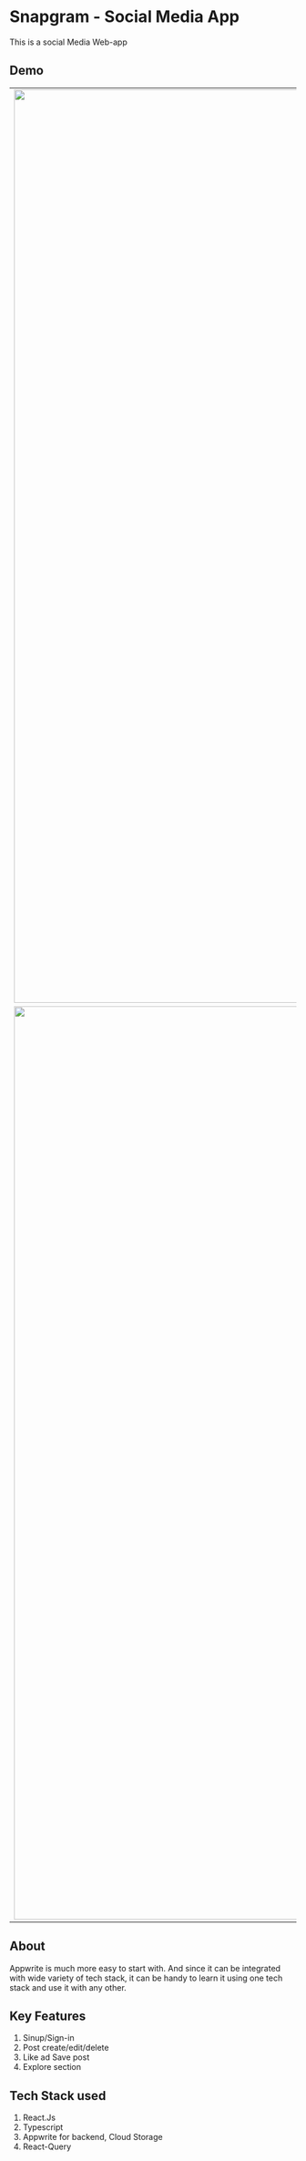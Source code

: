 # Snapgram - Social Media App

This  is a social Media Web-app

## Demo

| | | |
|:-------------------------:|:-------------------------:|:-------------------------:|
|<img width="1604" alt="screen shot 2017-08-07 at 12 18 15 pm" src="https://github.com/aak-301/socio/assets/76422079/9063eafc-fc7d-4d9d-aef4-84fce203b725">|<img width="1604" alt="screen shot 2017-08-07 at 12 18 15 pm" src="https://github.com/aak-301/socio/assets/76422079/6ca22c9c-e419-4a6d-ac1a-930b2b741854">|<img width="1604" alt="screen shot 2017-08-07 at 12 18 15 pm" src="https://github.com/aak-301/socio/assets/76422079/c03438b1-3ed4-40aa-9141-2b12e240bb1d">|<img width="1604" alt="screen shot 2017-08-07 at 12 18 15 pm" src="https://github.com/aak-301/socio/assets/76422079/e63fcca8-7f3b-4c20-95a2-7c6a3e2889e4">|<img width="1604" alt="screen shot 2017-08-07 at 12 18 15 pm" src="https://github.com/aak-301/socio/assets/76422079/efe1f934-93ec-4508-850a-3f43e0ba66bf">|
|<img width="1604" alt="screen shot 2017-08-07 at 12 18 15 pm" src="https://github.com/aak-301/socio/assets/76422079/2040e7a9-566f-494b-b002-6ac3fe236cce">  |  <img width="1604" alt="screen shot 2017-08-07 at 12 18 15 pm" src="https://github.com/aak-301/socio/assets/76422079/daf2d061-e02c-4914-b3ec-d087f5a81dfd">|<img width="1604" alt="screen shot 2017-08-07 at 12 18 15 pm" src="https://github.com/aak-301/socio/assets/76422079/aee7174b-b0fa-445e-938a-24643f06b3ab">|

## About
Appwrite is much more easy to start with. And since it can be integrated with wide variety of tech stack, it can be handy to learn it using one tech stack and use it with any other.

## Key Features

1. Sinup/Sign-in
2. Post create/edit/delete
3. Like ad Save post
4. Explore section 

## Tech Stack used

1. React.Js
2. Typescript
3. Appwrite for backend, Cloud Storage
4. React-Query



